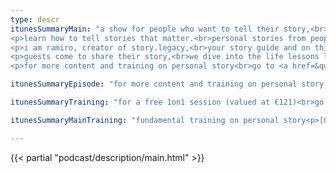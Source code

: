 ```yaml
---
type: descr
itunesSummaryMain: "a show for people who want to tell their story,<br>make an impact and leave a legacy.
<p>learn how to tell stories that matter.<br>personal stories from people just like you,<br>who have gone through,<br>tough shit, and came out with,<br>a story to tell.</p>
<p>i am ramiro, creator of story.legacy,<br>your story guide and on this show, i show how to<br>tell better stories.<br>stories that matter.</p>
<p>guests come to share their story,<br>we dive into the life lessons learned.<br>i share my personal stories, the challenges<br>and growth that came with it.</p>
<p>for more content and training on personal story<br>go to <a href=&quot;http://ramiro.me/show&quot;>ramiro.me/show</a></p>"

itunesSummaryEpisode: "for more content and training on personal story,<br>go to <a href=&quot;http://ramiro.me/show&quot;&gt;ramiro.me/show</a><p>—a show for people who want to tell their story,<br>make an impact and leave a legacy.</p><p>learn how to tell stories that matter.<br>personal stories from people just like you,<br>who have gone through,<br>tough shit,and came out with,<br>a story to tell.</p><p>i am ramiro, creator of story.legacy,<br>your story guide and on this show, i show how to,<br>tell better stories.<br>stories that matter.</p><p>guests come to share their story,<br>we dive into the life lessons learned.<br>i share my personal stories, the challenges,<br>and growth that came with it.</p>"

itunesSummaryTraining: "for a free 1on1 session (valued at €121)<br>go to <a href=&quot;https://ramiro.me/free&quot;>ramiro.me/free</a><p>topics i specialise in are,<br>— story<br>— creativity<br>— clarity<br></p><p>i normally charge €121 for a session.<br>but because you're here,<br>it tells me that you invest in your growth.<br></p><p>that's why i want to give it to you for free.<br>my gift to you ツ</p><p>cherries<br>—ramiro</p>"

itunesSummaryMainTraining: "fundamental training on personal story<p>[01] why telling your story matters<br>[02] what your story really is<br>[03] how to tell it to make an impact <br></p><p>be inspired to tell your story.<br>your story matters.</p><p>for a free 1on1 session (valued at €121)<br>go to <a href=&quot;https://ramiro.me/free&quot;>ramiro.me/free</a></p>"

---
```


{{< partial "podcast/description/main.html" >}}

